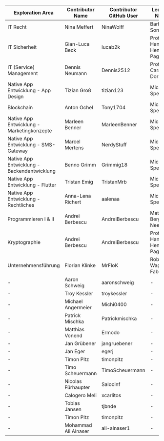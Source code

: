 | Exploration Area | Contributor Name | Contributor GitHub User | Lecturer Name | Lecturer Contact | Publishing Confirmed |
|----------------------|--------------------|------------------------|----------|----------|--|
| IT Recht | Nina Meffert | NinaWolff | Barbara Sommer | https://www.weitnauer.net/team/dr-barbara-sommer/ | |
| IT Sicherheit | Gian-Luca Beck | lucab2k | Prof. Dr. Hans-Henning Pagnia | henning.pagnia@dhbw-mannheim.de | |
| IT (Service) Management | Dennis Neumann | Dennis2512 | Prof. Dr. Carsten Dorrhauer | carsten.dorrhauer@hwg-lu.de ||
| Native App Entwicklung - App Design | Tizian Groß | tizian123 | Michael Spengler | - ||
| Blockchain | Anton Ochel | Tony1704 | Michael Spengler | - ||
| Native App Entwicklung - Marketingkonzepte | Marleen Benner |MarleenBenner | Michael Spengler | - ||
| Native App Entwicklung - SMS-Gateway | Marcel Mertens | NerdyStuff | Michael Spengler | - ||
| Native App Entwicklung - Backendentwicklung | Benno Grimm | Grimmig18 | Michael Spengler | - ||
| Native App Entwicklung - Flutter | Tristan Emig | TristanMrb | Michael Spengler | - ||
| Native App Entwicklung - Rechtliches | Anna-Lena Richert | aalenaa | Michael Spengler | - ||
| Programmieren I & II | Andrei Berbescu | AndreiBerbescu | Mathias Berg-Neels | ? ||
| Kryptographie | Andrei Berbescu | AndreiBerbescu | Prof. Dr. Hans-Henning Pagnia | henning.pagnia@dhbw-mannheim.de ||
| Unternehmensführung | Florian Klinke | MrFloK | Robin Wagner-Fabisch| ? ||
| - | Aaron Schweig | aaronschweig | - | - | |
| - | Troy Kessler | troykessler | - | - | |
| - | Michael Angermeier | Michi0400 | - | - | |
| - | Patrick Mischka| Patrickmischka | - | - | |
| - | Matthias Vonend | Ermodo | - | - | |
| - | Jan Grübener | jangruebener | - | - || 
| - | Jan Eger | egerj | - | - | |
| - | Timon Pitz | timonpitz | - | - | |
| - | Timo Scheuermann | TimoScheuermann | - | - ||
| - | Nicolas Fürhaupter | Salocinf | - | - ||
| - | Calogero Meli | xcarlitos | - | - | |
| - | Tobias Jansen | tjbnde | - | - | |
| - | Timon Pitz | timonpitz | - | - ||
| - | Mohammad Ali Alnaser | ali-alnaser1 | - | - ||
